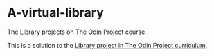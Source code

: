 # A-virtual-library

The Library projects on The Odin Project course

This is a solution to the [Library project in The Odin Project curriculum](https://www.theodinproject.com/lessons/node-path-javascript-library).
